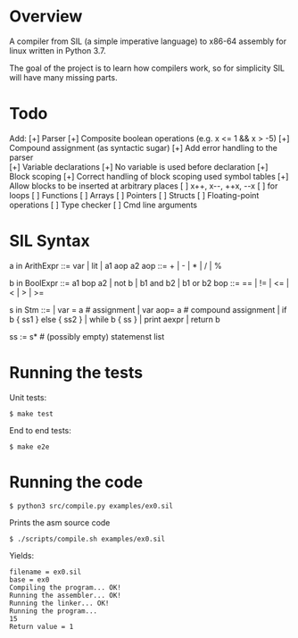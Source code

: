 Overview
========

A compiler from SIL (a simple imperative language) to x86-64 
assembly for linux written in Python 3.7.

The goal of the project is to learn how compilers work, so for 
simplicity SIL will have many missing parts.

Todo
====

Add:
  [+] Parser
  [+] Composite boolean operations (e.g. x <= 1 && x > -5)
  [+] Compound assignment (as syntactic sugar)
  [+] Add error handling to the parser	
  [+] Variable declarations
  [+] No variable is used before declaration
  [+] Block scoping
  [+] Correct handling of block scoping used symbol tables
  [+] Allow blocks to be inserted at arbitrary places
  [ ] x++, x--, ++x, --x
  [ ] for loops
  [ ] Functions
  [ ] Arrays
  [ ] Pointers
  [ ] Structs
  [ ] Floating-point operations
  [ ] Type checker
  [ ] Cmd line arguments

SIL Syntax
==========

a in ArithExpr ::= var | lit | a1 aop a2
aop ::= + | - | * | / | %

b in BoolExpr ::= a1 bop a2 | not b | b1 and b2 | b1 or b2
bop ::= == | != | <= | < | > | >=

s in Stm ::= 
  | var = a           # assignment
  | var aop= a        # compound assignment
  | if b { ss1 } else { ss2 }
  | while b { ss }
  | print aexpr 
  | return b
 
ss := s*   # (possibly empty) statemenst list

Running the tests
=================

Unit tests:
```
$ make test
```

End to end tests:
```
$ make e2e
```

Running the code
================

```
$ python3 src/compile.py examples/ex0.sil
```
Prints the asm source code


```
$ ./scripts/compile.sh examples/ex0.sil 
```

Yields:

```
filename = ex0.sil
base = ex0
Compiling the program... OK!
Running the assembler... OK!
Running the linker... OK!
Running the program... 
15
Return value = 1
```
